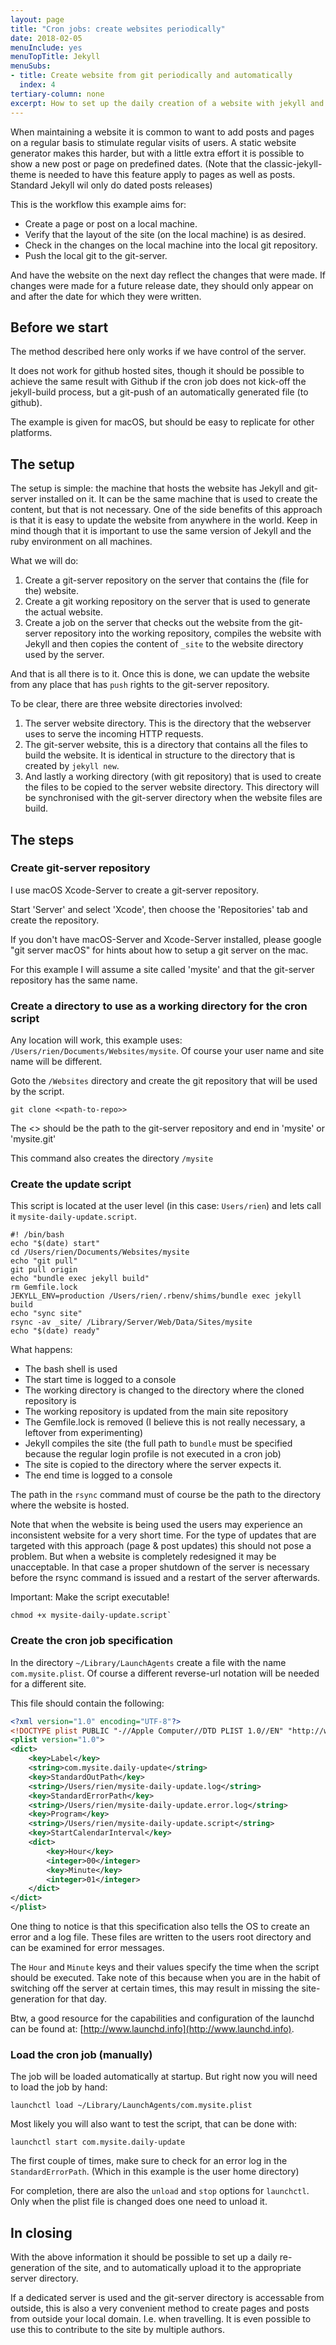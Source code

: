 ```yaml
---
layout: page
title: "Cron jobs: create websites periodically"
date: 2018-02-05
menuInclude: yes
menuTopTitle: Jekyll
menuSubs:
- title: Create website from git periodically and automatically
  index: 4
tertiary-column: none
excerpt: How to set up the daily creation of a website with jekyll and git...
---
```

When maintaining a website it is common to want to add posts and pages on a regular basis to stimulate regular visits of users. A static website generator makes this harder, but with a little extra effort it is possible to show a new post or page on predefined dates. (Note that the classic-jekyll-theme is needed to have this feature apply to pages as well as posts. Standard Jekyll wil only do dated posts releases)

This is the workflow this example aims for:

- Create a page or post on a local machine.
- Verify that the layout of the site (on the local machine) is as desired.
- Check in the changes on the local machine into the local git repository.
- Push the local git to the git-server.

And have the website on the next day reflect the changes that were made. If changes were made for a future release date, they should only appear on and after the date for which they were written.

## Before we start

The method described here only works if we have control of the server.

It does not work for github hosted sites, though it should be possible to achieve the same result with Github if the cron job does not kick-off the jekyll-build process, but a git-push of an automatically generated file (to github).

The example is given for macOS, but should be easy to replicate for other platforms.

## The setup

The setup is simple: the machine that hosts the website has Jekyll and git-server installed on it. It can be the same machine that is used to create the content, but that is not necessary. One of the side benefits of this approach is that it is easy to update the website from anywhere in the world. Keep in mind though that it is important to use the same version of Jekyll and the ruby environment on all machines.

What we will do:

1. Create a git-server repository on the server that contains the (file for the) website.
1. Create a git working repository on the server that is used to generate the actual website.
1. Create a job on the server that checks out the website from the git-server repository into the working repository, compiles the website with Jekyll and then copies the content of `_site` to the website directory used by the server.

And that is all there is to it. Once this is done, we can update the website from any place that has `push` rights to the git-server repository.

To be clear, there are three website directories involved:

1. The server website directory. This is the directory that the webserver uses to serve the incoming HTTP requests.
1. The git-server website, this is a directory that contains all the files to build the website. It is identical in structure to the directory that is created by `jekyll new`.
1. And lastly a working directory (with git repository) that is used to create the files to be copied to the server website directory. This directory will be synchronised with the git-server directory when the website files are build.

## The steps

### Create git-server repository

I use macOS Xcode-Server to create a git-server repository.

Start 'Server' and select 'Xcode', then choose the 'Repositories' tab and create the repository.

If you don't have macOS-Server and Xcode-Server installed, please google "git server macOS" for hints about how to setup a git server on the mac.

For this example I will assume a site called 'mysite' and that the git-server repository has the same name.

### Create a directory to use as a working directory for the cron script

Any location will work, this example uses: `/Users/rien/Documents/Websites/mysite`. Of course your user name and site name will be different.

Goto the `/Websites` directory and create the git repository that will be used by the script.

    git clone <<path-to-repo>>

The <<path-to-repo>> should be the path to the git-server repository and end in 'mysite' or 'mysite.git'

This command also creates the directory `/mysite`

### Create the update script

This script is located at the user level (in this case: `Users/rien`) and lets call it `mysite-daily-update.script`.

    #! /bin/bash
    echo "$(date) start"
    cd /Users/rien/Documents/Websites/mysite
    echo "git pull"
    git pull origin
    echo "bundle exec jekyll build"
    rm Gemfile.lock
    JEKYLL_ENV=production /Users/rien/.rbenv/shims/bundle exec jekyll build
    echo "sync site"
    rsync -av _site/ /Library/Server/Web/Data/Sites/mysite
    echo "$(date) ready"

What happens:

- The bash shell is used
- The start time is logged to a console
- The working directory is changed to the directory where the cloned repository is
- The working repository is updated from the main site repository
- The Gemfile.lock is removed (I believe this is not really necessary, a leftover from experimenting)
- Jekyll compiles the site (the full path to `bundle` must be specified because the regular login profile is not executed in a cron job)
- The site is copied to the directory where the server expects it.
- The end time is logged to a console

The path in the `rsync` command must of course be the path to the directory where the website is hosted.

Note that when the website is being used the users may experience an inconsistent website for a very short time. For the type of updates that are targeted with this approach (page & post updates) this should not pose a problem. But when a website is completely redesigned it may be unacceptable. In that case a proper shutdown of the server is necessary before the rsync command is issued and a restart of the server afterwards.

Important: Make the script executable!

    chmod +x mysite-daily-update.script`

### Create the cron job specification

In the directory `~/Library/LaunchAgents` create a file with the name `com.mysite.plist`. Of course a different reverse-url notation will be needed for a different site.

This file should contain the following:

```xml
<?xml version="1.0" encoding="UTF-8"?>
<!DOCTYPE plist PUBLIC "-//Apple Computer//DTD PLIST 1.0//EN" "http://www.apple.com/DTDs/PropertyList-1.0.dtd">
<plist version="1.0">
<dict>
    <key>Label</key>
    <string>com.mysite.daily-update</string>
    <key>StandardOutPath</key>
    <string>/Users/rien/mysite-daily-update.log</string>
    <key>StandardErrorPath</key>
    <string>/Users/rien/mysite-daily-update.error.log</string>
    <key>Program</key>
    <string>/Users/rien/mysite-daily-update.script</string>
    <key>StartCalendarInterval</key>
    <dict>
        <key>Hour</key>
        <integer>00</integer>
        <key>Minute</key>
        <integer>01</integer>
    </dict>
</dict>
</plist>
```

One thing to notice is that this specification also tells the OS to create an error and a log file. These files are written to the users root directory and can be examined for error messages.

The `Hour` and `Minute` keys and their values specify the time when the script should be executed. Take note of this because when you are in the habit of switching off the server at certain times, this may result in missing the site-generation for that day.

Btw, a good resource for the capabilities and configuration of the launchd can be found at: [http://www.launchd.info](http://www.launchd.info).

### Load the cron job (manually)

The job will be loaded automatically at startup. But right now you will need to load the job by hand:

    launchctl load ~/Library/LaunchAgents/com.mysite.plist

Most likely you will also want to test the script, that can be done with:

    launchctl start com.mysite.daily-update

The first couple of times, make sure to check for an error log in the `StandardErrorPath`. (Which in this example is the user home directory)

For completion, there are also the `unload` and `stop` options for `launchctl`. Only when the plist file is changed does one need to unload it.

## In closing

With the above information it should be possible to set up a daily re-generation of the site, and to automatically upload it to the appropriate server directory.

If a dedicated server is used and the git-server directory is accessable from outside, this is also a very convenient method to create pages and posts from outside your local domain. I.e. when travelling. It is even possible to use this to contribute to the site by multiple authors.